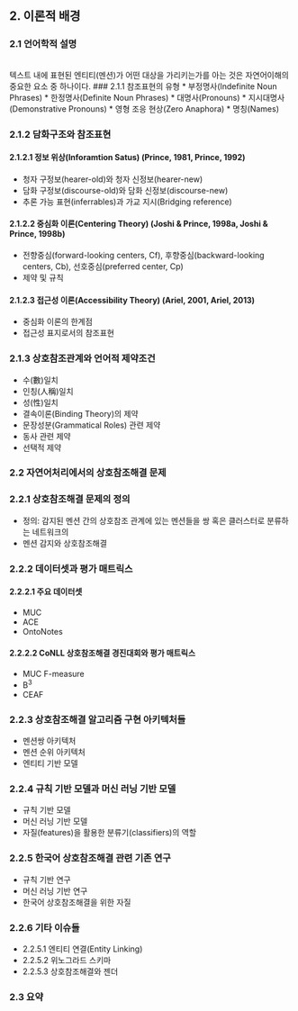 ## 2. 이론적 배경
### 2.1 언어학적 설명 
<br>
텍스트 내에 표현된 엔티티(멘션)가 어떤 대상을 가리키는가를 아는 것은 자연어이해의 중요한 요소 중 하나이다. 
### 2.1.1 참조표현의 유형
* 부정명사(Indefinite Noun Phrases)
* 한정명사(Definite Noun Phrases)
* 대명사(Pronouns)
* 지시대명사(Demonstrative Pronouns)
* 영형 조응 현상(Zero Anaphora)
* 명칭(Names)

### 2.1.2 담화구조와 참조표현
#### 2.1.2.1 정보 위상(Inforamtion Satus) (Prince, 1981, Prince, 1992)
* 청자 구정보(hearer-old)와 청자 신정보(hearer-new) 
* 담화 구정보(discourse-old)와 담화 신정보(discourse-new) 
* 추론 가능 표현(inferrables)과 가교 지시(Bridging reference)
#### 2.1.2.2 중심화 이론(Centering Theory) (Joshi & Prince, 1998a, Joshi & Prince, 1998b)
* 전향중심(forward-looking centers, Cf), 후향중심(backward-looking centers, Cb), 선호중심(preferred center, Cp)
* 제약 및 규칙
#### 2.1.2.3 접근성 이론(Accessibility Theory) (Ariel, 2001, Ariel, 2013)
* 중심화 이론의 한계점
* 접근성 표지로서의 참조표현

### 2.1.3 상호참조관계와 언어적 제약조건
* 수(數)일치
* 인칭(人稱)일치
* 성(性)일치
* 결속이론(Binding Theory)의 제약
* 문장성분(Grammatical Roles) 관련 제약
* 동사 관련 제약
* 선택적 제약

### 2.2 자연어처리에서의 상호참조해결 문제
### 2.2.1 상호참조해결 문제의 정의
* 정의: 감지된 멘션 간의 상호참조 관계에 있는 멘션들을 쌍 혹은 클러스터로 분류하는 네트워크의 
* 멘션 감지와 상호참조해결

### 2.2.2 데이터셋과 평가 매트릭스
#### 2.2.2.1 주요 데이터셋
* MUC
* ACE
* OntoNotes
#### 2.2.2.2 CoNLL 상호참조해결 경진대회와 평가 매트릭스
* MUC F-measure
* B<sup>3<sup>
* CEAF

### 2.2.3 상호참조해결 알고리즘 구현 아키텍처들
* 멘션쌍 아키텍처
* 멘션 순위 아키텍처
* 엔티티 기반 모델

### 2.2.4 규칙 기반 모델과 머신 러닝 기반 모델
* 규칙 기반 모델
* 머신 러닝 기반 모델
* 자질(features)을 활용한 분류기(classifiers)의 역할

### 2.2.5 한국어 상호참조해결 관련 기존 연구
* 규칙 기반 연구
* 머신 러닝 기반 연구
* 한국어 상호참조해결을 위한 자질

### 2.2.6 기타 이슈들
* 2.2.5.1 엔티티 연결(Entity Linking)
* 2.2.5.2 위노그라드 스키마
* 2.2.5.3 상호참조해결와 젠더

### 2.3 요약

